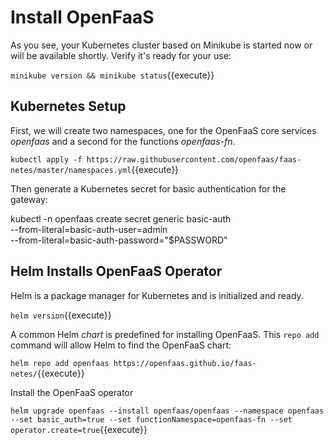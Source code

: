 # Install OpenFaaS #

As you see, your Kubernetes cluster based on Minikube is started now or will be available shortly. Verify it's ready for your use:

`minikube version && minikube status`{{execute}}

## Kubernetes Setup ##

First, we will create two namespaces, one for the OpenFaaS core services _openfaas_ and a second for the functions _openfaas-fn_.

`kubectl apply -f https://raw.githubusercontent.com/openfaas/faas-netes/master/namespaces.yml`{{execute}}

Then generate a Kubernetes secret for basic authentication for the gateway:

kubectl -n openfaas create secret generic basic-auth \
--from-literal=basic-auth-user=admin \
--from-literal=basic-auth-password="$PASSWORD"

## Helm Installs OpenFaaS Operator ##

Helm is a package manager for Kubernetes and is initialized and ready.

`helm version`{{execute}}

A common Helm _chart_ is predefined for installing OpenFaaS. This `repo add` command will allow Helm to find the OpenFaaS chart:

`helm repo add openfaas https://openfaas.github.io/faas-netes/`{{execute}}

Install the OpenFaaS operator

`helm upgrade openfaas --install openfaas/openfaas --namespace openfaas --set basic_auth=true --set functionNamespace=openfaas-fn --set operator.create=true`{{execute}}
